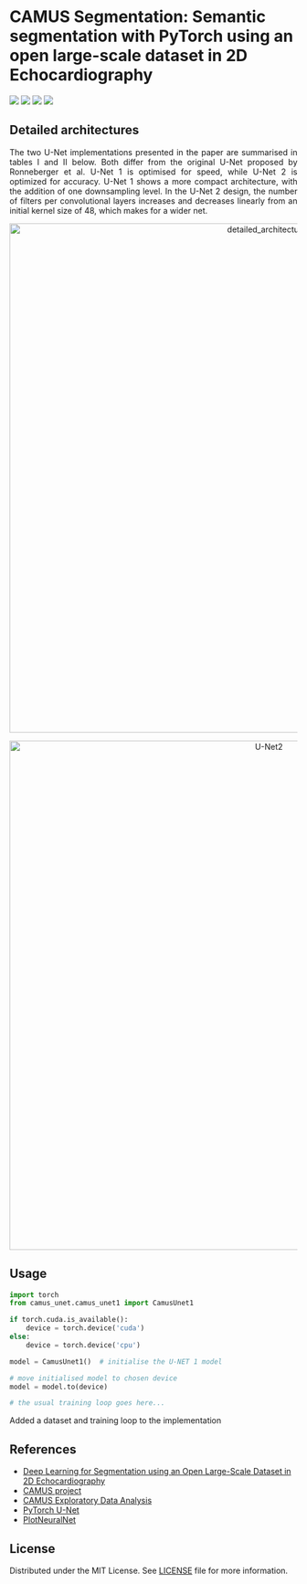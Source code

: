 # CAMUS Segmentation: Semantic segmentation with PyTorch using an open large-scale dataset in 2D Echocardiography 

<a href="https://www.python.org/"><img src="https://img.shields.io/badge/python-v3.6+-9cf.svg?logo=python&style=flat" /></a>
<a href="https://pytorch.org/"><img src="https://img.shields.io/badge/PyTorch-v1.10.1-red.svg?logo=PyTorch&style=flat" /></a>
<a href="https://releases.ubuntu.com/18.04.6/?_ga=2.264946639.1101608567.1668677170-1638439465.1665151863"><img src="https://img.shields.io/badge/Ubuntu-18.04-informational.svg?logo=Ubuntu&style=flat" /></a>
<a href="https://github.com/GKalliatakis/camus-segmentation-pytorch/blob/main/LICENSE"><img src="https://img.shields.io/badge/license-MIT-orange.svg" /></a>


## Detailed architectures
<p align="justify">
The two U-Net implementations presented in the paper are summarised in tables I and II below. 
Both differ from the original U-Net proposed by Ronneberger et al. 
U-Net 1 is optimised for speed, while U-Net 2 is optimized for accuracy. 
U-Net 1 shows a more compact architecture, with the addition of one downsampling level. 
In the U-Net 2 design, the number of filters per convolutional layers
increases and decreases linearly from an initial kernel size of 48, which makes for a wider net.
</p>

<p align="center">
  <img width="892" src="figures/detailed_architectures.png" alt="detailed_architectures">
</p>

<p align="center">
  <img width="892" src="figures/U-Net2.png" alt="U-Net2">
</p>

## Usage
    
```python
import torch
from camus_unet.camus_unet1 import CamusUnet1

if torch.cuda.is_available():
    device = torch.device('cuda')
else:
    device = torch.device('cpu')

model = CamusUnet1()  # initialise the U-NET 1 model

# move initialised model to chosen device
model = model.to(device)

# the usual training loop goes here...
```
Added a dataset and training loop to the implementation
## References
- [Deep Learning for Segmentation using an Open  Large-Scale Dataset in 2D Echocardiography](https://arxiv.org/pdf/1908.06948.pdf)
- [CAMUS project](https://www.creatis.insa-lyon.fr/Challenge/camus/)
- [CAMUS Exploratory Data Analysis](https://www.kaggle.com/code/sontungtran/camus-eda/notebook)
- [PyTorch U-Net](https://github.com/milesial/Pytorch-UNet)
- [PlotNeuralNet](https://github.com/HarisIqbal88/PlotNeuralNet)

## License
Distributed under the MIT License. See [LICENSE](https://github.com/GKalliatakis/camus-segmentation-pytorch/blob/main/LICENSE) file for more information.
